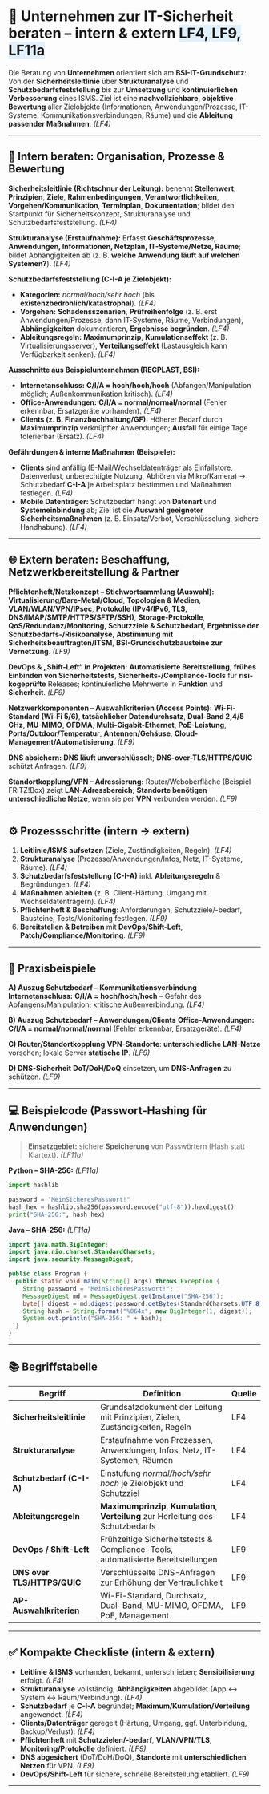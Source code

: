 # 🏢 Unternehmen zur IT-Sicherheit beraten – **intern & extern** <span style="background:#e0f0ff;">LF4, LF9, LF11a</span>

Die Beratung von **Unternehmen** orientiert sich am **BSI-IT-Grundschutz**: Von der **Sicherheitsleitlinie** über **Strukturanalyse** und **Schutzbedarfsfeststellung** bis zur **Umsetzung** und **kontinuierlichen Verbesserung** eines ISMS. Ziel ist eine **nachvollziehbare, objektive Bewertung** aller Zielobjekte (Informationen, Anwendungen/Prozesse, IT-Systeme, Kommunikationsverbindungen, Räume) und die **Ableitung passender Maßnahmen**. *(LF4)* 

---

## 🧭 Intern beraten: Organisation, Prozesse & Bewertung

**Sicherheitsleitlinie (Richtschnur der Leitung):** benennt **Stellenwert**, **Prinzipien**, **Ziele**, **Rahmenbedingungen**, **Verantwortlichkeiten**, **Vorgehen/Kommunikation**, **Terminplan**, **Dokumentation**; bildet den Startpunkt für Sicherheitskonzept, Strukturanalyse und Schutzbedarfsfeststellung. *(LF4)* 

**Strukturanalyse (Erstaufnahme):** Erfasst **Geschäftsprozesse, Anwendungen, Informationen, Netzplan, IT-Systeme/Netze, Räume**; bildet Abhängigkeiten ab (z. B. **welche Anwendung läuft auf welchen Systemen?**). *(LF4)*

**Schutzbedarfsfeststellung (C-I-A je Zielobjekt):**

* **Kategorien:** *normal/hoch/sehr hoch* (bis **existenzbedrohlich/katastrophal**). *(LF4)* 
* **Vorgehen:** **Schadensszenarien**, **Prüfreihenfolge** (z. B. erst Anwendungen/Prozesse, dann IT-Systeme, Räume, Verbindungen), **Abhängigkeiten** dokumentieren, **Ergebnisse begründen**. *(LF4)* 
* **Ableitungsregeln:** **Maximumprinzip**, **Kumulationseffekt** (z. B. Virtualisierungsserver), **Verteilungseffekt** (Lastausgleich kann Verfügbarkeit senken). *(LF4)*

**Ausschnitte aus Beispielunternehmen (RECPLAST, BSI):**

* **Internetanschluss:** **C/I/A = hoch/hoch/hoch** (Abfangen/Manipulation möglich; Außenkommunikation kritisch). *(LF4)* 
* **Office-Anwendungen:** **C/I/A = normal/normal/normal** (Fehler erkennbar, Ersatzgeräte vorhanden). *(LF4)* 
* **Clients (z. B. Finanzbuchhaltung/GF):** Höherer Bedarf durch **Maximumprinzip** verknüpfter Anwendungen; **Ausfall** für einige Tage tolerierbar (Ersatz). *(LF4)* 

**Gefährdungen & interne Maßnahmen (Beispiele):**

* **Clients** sind anfällig (E-Mail/Wechseldatenträger als Einfallstore, Datenverlust, unberechtigte Nutzung, Abhören via Mikro/Kamera) → Schutzbedarf **C-I-A** je Arbeitsplatz bestimmen und Maßnahmen festlegen. *(LF4)* 
* **Mobile Datenträger:** Schutzbedarf hängt von **Datenart** und **Systemeinbindung** ab; Ziel ist die **Auswahl geeigneter Sicherheitsmaßnahmen** (z. B. Einsatz/Verbot, Verschlüsselung, sichere Handhabung). *(LF4)* 

---

## 🌐 Extern beraten: Beschaffung, Netzwerkbereitstellung & Partner

**Pflichtenheft/Netzkonzept – Stichwortsammlung (Auswahl):** **Virtualisierung/Bare-Metal/Cloud**, **Topologien & Medien**, **VLAN/WLAN/VPN/IPsec**, **Protokolle (IPv4/IPv6, TLS, DNS/IMAP/SMTP/HTTPS/SFTP/SSH)**, **Storage-Protokolle**, **QoS/Redundanz/Monitoring**, **Schutzziele & Schutzbedarf**, **Ergebnisse der Schutzbedarfs-/Risikoanalyse**, **Abstimmung mit Sicherheitsbeauftragten/ITSM**, **BSI-Grundschutzbausteine zur Vernetzung**. *(LF9)* 

**DevOps & „Shift-Left“ in Projekten:** **Automatisierte Bereitstellung**, **frühes Einbinden von Sicherheitstests**, **Sicherheits-/Compliance-Tools** für **risi­ko­geprüfte** Releases; kontinuierliche Mehrwerte in **Funktion** und **Sicherheit**. *(LF9)*

**Netzwerkkomponenten – Auswahlkriterien (Access Points):** **Wi-Fi-Standard (Wi-Fi 5/6)**, **tatsächlicher Datendurchsatz**, **Dual-Band 2,4/5 GHz**, **MU-MIMO**, **OFDMA**, **Multi-Gigabit-Ethernet**, **PoE-Leistung**, **Ports/Outdoor/Temperatur**, **Antennen/Gehäuse**, **Cloud-Management/Automatisierung**. *(LF9)*

**DNS absichern:** **DNS läuft unverschlüsselt**; **DNS-over-TLS/HTTPS/QUIC** schützt Anfragen. *(LF9)* 

**Standortkopplung/VPN – Adressierung:** Router/Weboberfläche (Beispiel FRITZ!Box) zeigt **LAN-Adressbereich**; **Standorte benötigen unterschiedliche Netze**, wenn sie per **VPN** verbunden werden. *(LF9)* 

---

## ⚙️ Prozessschritte (intern → extern)

1. **Leitlinie/ISMS aufsetzen** (Ziele, Zuständigkeiten, Regeln). *(LF4)* 
2. **Strukturanalyse** (Prozesse/Anwendungen/Infos, Netz, IT-Systeme, Räume). *(LF4)* 
3. **Schutzbedarfsfeststellung (C-I-A)** inkl. **Ableitungsregeln** & Begründungen. *(LF4)*
4. **Maßnahmen ableiten** (z. B. Client-Härtung, Umgang mit Wechseldatenträgern). *(LF4)*
5. **Pflichtenheft & Beschaffung**: Anforderungen, Schutzziele/-bedarf, Bausteine, Tests/Monitoring festlegen. *(LF9)* 
6. **Bereitstellen & Betreiben** mit **DevOps/Shift-Left**, **Patch/Compliance/Monitoring**. *(LF9)* 

---

## 🧪 Praxisbeispiele

**A) Auszug Schutzbedarf – Kommunikationsverbindung**
**Internetanschluss:** **C/I/A = hoch/hoch/hoch** – Gefahr des Abfangens/Manipulation; kritische Außenverbindung. *(LF4)* 

**B) Auszug Schutzbedarf – Anwendungen/Clients**
**Office-Anwendungen:** **C/I/A = normal/normal/normal** (Fehler erkennbar, Ersatzgeräte). *(LF4)* 

**C) Router/Standortkopplung**
**VPN-Standorte**: **unterschiedliche LAN-Netze** vorsehen; lokale Server **statische IP**. *(LF9)* 

**D) DNS-Sicherheit**
**DoT/DoH/DoQ** einsetzen, um **DNS-Anfragen** zu schützen. *(LF9)* 

---

## 💻 Beispielcode (Passwort-Hashing für Anwendungen)

> **Einsatzgebiet:** sichere **Speicherung** von Passwörtern (Hash statt Klartext). *(LF11a)* 

**Python – SHA-256:** *(LF11a)* 

```python
import hashlib

password = "MeinSicheresPasswort!"
hash_hex = hashlib.sha256(password.encode("utf-8")).hexdigest()
print("SHA-256:", hash_hex)
```

**Java – SHA-256:** *(LF11a)* 

```java
import java.math.BigInteger;
import java.nio.charset.StandardCharsets;
import java.security.MessageDigest;

public class Program {
  public static void main(String[] args) throws Exception {
    String password = "MeinSicheresPasswort!";
    MessageDigest md = MessageDigest.getInstance("SHA-256");
    byte[] digest = md.digest(password.getBytes(StandardCharsets.UTF_8));
    String hash = String.format("%064x", new BigInteger(1, digest));
    System.out.println("SHA-256: " + hash);
  }
}
```

---

## 📚 Begriffstabelle

| Begriff                     | Definition                                                                          | Quelle |
| --------------------------- | ----------------------------------------------------------------------------------- | ------ |
| **Sicherheitsleitlinie**    | Grundsatzdokument der Leitung mit Prinzipien, Zielen, Zuständigkeiten, Regeln       | LF4    |
| **Strukturanalyse**         | Erstaufnahme von Prozessen, Anwendungen, Infos, Netz, IT-Systemen, Räumen           | LF4    |
| **Schutzbedarf (C-I-A)**    | Einstufung *normal/hoch/sehr hoch* je Zielobjekt und Schutzziel                     | LF4    |
| **Ableitungsregeln**        | **Maximumprinzip**, **Kumulation**, **Verteilung** zur Herleitung des Schutzbedarfs | LF4    |
| **DevOps / Shift-Left**     | Frühzeitige Sicherheitstests & Compliance-Tools, automatisierte Bereitstellungen    | LF9    |
| **DNS over TLS/HTTPS/QUIC** | Verschlüsselte DNS-Anfragen zur Erhöhung der Vertraulichkeit                        | LF9    |
| **AP-Auswahlkriterien**     | Wi-Fi-Standard, Durchsatz, Dual-Band, MU-MIMO, OFDMA, PoE, Management               | LF9    |

---

## ✅ Kompakte Checkliste (intern & extern)

* **Leitlinie & ISMS** vorhanden, bekannt, unterschrieben; **Sensibilisierung** erfolgt. *(LF4)* 
* **Strukturanalyse** vollständig; **Abhängigkeiten** abgebildet (App ↔ System ↔ Raum/Verbindung). *(LF4)* 
* **Schutzbedarf** je **C-I-A** begründet; **Maximum/Kumulation/Verteilung** angewendet. *(LF4)* 
* **Clients/Datenträger** geregelt (Härtung, Umgang, ggf. Unterbindung, Backup/Verlust). *(LF4)*
* **Pflichtenheft** mit **Schutzzielen/-bedarf**, **VLAN/VPN/TLS**, **Monitoring/Protokolle** definiert. *(LF9)* 
* **DNS abgesichert** (DoT/DoH/DoQ), **Standorte** mit **unterschiedlichen Netzen** für VPN. *(LF9)*
* **DevOps/Shift-Left** für sichere, schnelle Bereitstellung etabliert. *(LF9)* 

---


